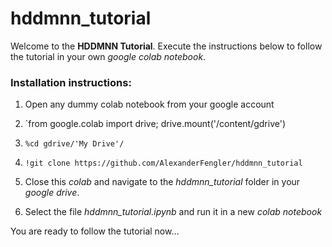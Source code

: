 # hddmnn_tutorial

Welcome to the **HDDMNN Tutorial**. Execute the instructions below to follow the tutorial in your own *google colab notebook*.

### Installation instructions:

1. Open any dummy colab notebook from your google account

2. `from google.colab import drive; drive.mount('/content/gdrive')

3. `%cd gdrive/'My Drive'/`

4. `!git clone https://github.com/AlexanderFengler/hddmnn_tutorial`

5. Close this *colab* and navigate to the *hddmnn_tutorial* folder in your *google drive*.

6. Select the file *hddmnn_tutorial.ipynb* and run it in a new *colab notebook*

You are ready to follow the tutorial now... 
